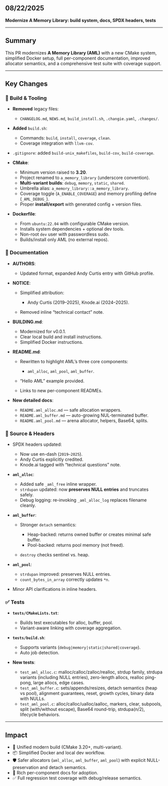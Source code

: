 ## 08/22/2025

**Modernize A Memory Library: build system, docs, SPDX headers, tests**

---

## Summary

This PR modernizes **A Memory Library (AML)** with a new CMake system, simplified Docker setup, full per-component documentation, improved allocator semantics, and a comprehensive test suite with coverage support.

---

## Key Changes

### 🔧 Build & Tooling

* **Removed** legacy files:

    * `CHANGELOG.md`, `NEWS.md`, `build_install.sh`, `.changie.yaml`, `.changes/`.
* **Added** `build.sh`:

    * Commands: `build`, `install`, `coverage`, `clean`.
    * Coverage integration with `llvm-cov`.
* `.gitignore`: added `build-unix_makefiles`, `build-cov`, `build-coverage`.
* **CMake**:

    * Minimum version raised to **3.20**.
    * Project renamed to `a_memory_library` (underscore convention).
    * **Multi-variant builds**: `debug`, `memory`, `static`, `shared`.
    * Umbrella alias: `a_memory_library::a_memory_library`.
    * Coverage toggle (`A_ENABLE_COVERAGE`) and memory profiling define (`_AML_DEBUG_`).
    * Proper **install/export** with generated config + version files.
* **Dockerfile**:

    * From `ubuntu:22.04` with configurable CMake version.
    * Installs system dependencies + optional dev tools.
    * Non-root `dev` user with passwordless sudo.
    * Builds/install only AML (no external repos).

### 📖 Documentation

* **AUTHORS**:

    * Updated format, expanded Andy Curtis entry with GitHub profile.
* **NOTICE**:

    * Simplified attribution:

        * Andy Curtis (2019–2025), Knode.ai (2024–2025).
    * Removed inline “technical contact” note.
* **BUILDING.md**:

    * Modernized for v0.0.1.
    * Clear local build and install instructions.
    * Simplified Docker instructions.
* **README.md**:

    * Rewritten to highlight AML’s three core components:

        * `aml_alloc`, `aml_pool`, `aml_buffer`.
    * “Hello AML” example provided.
    * Links to new per-component READMEs.
* **New detailed docs**:

    * `README.aml_alloc.md` — safe allocation wrappers.
    * `README.aml_buffer.md` — auto-growing NUL-terminated buffer.
    * `README.aml_pool.md` — arena allocator, helpers, Base64, splits.

### 📝 Source & Headers

* SPDX headers updated:

    * Now use en-dash (`2019–2025`).
    * Andy Curtis explicitly credited.
    * Knode.ai tagged with “technical questions” note.
* **`aml_alloc`**:

    * Added safe `_aml_free` inline wrapper.
    * `strdupan` updated: now **preserves NULL entries** and truncates safely.
    * Debug logging: re-invoking `_aml_alloc_log` replaces filename cleanly.
* **`aml_buffer`**:

    * Stronger `detach` semantics:

        * Heap-backed: returns owned buffer or creates minimal safe buffer.
        * Pool-backed: returns pool memory (not freed).
    * `destroy` checks sentinel vs. heap.
* **`aml_pool`**:

    * `strdupan` improved: preserves NULL entries.
    * `count_bytes_in_array` correctly updates `*n`.
* Minor API clarifications in inline headers.

### ✅ Tests

* **`tests/CMakeLists.txt`**:

    * Builds test executables for alloc, buffer, pool.
    * Variant-aware linking with coverage aggregation.
* **`tests/build.sh`**:

    * Supports variants (`debug|memory|static|shared|coverage`).
    * Auto job detection.
* **New tests**:

    * `test_aml_alloc.c`: malloc/calloc/zalloc/realloc, strdup family, strdupa variants (including NULL entries), zero-length allocs, realloc ping-pong, large allocs, edge cases.
    * `test_aml_buffer.c`: sets/appends/resizes, detach semantics (heap vs pool), alignment guarantees, reset, growth cycles, binary data with NULLs.
    * `test_aml_pool.c`: alloc/calloc/ualloc/aalloc, markers, clear, subpools, split (with/without escape), Base64 round-trip, strdupa(n/2), lifecycle behaviors.

---

## Impact

* 🚀 Unified modern build (CMake 3.20+, multi-variant).
* 📦 Simplified Docker and local dev workflow.
* 🛡️ Safer allocators (`aml_alloc`, `aml_buffer`, `aml_pool`) with explicit NULL-preservation and detach semantics.
* 📖 Rich per-component docs for adoption.
* ✅ Full regression test coverage with debug/release semantics.
